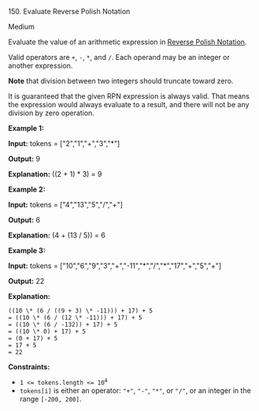 150\. Evaluate Reverse Polish Notation

Medium

Evaluate the value of an arithmetic expression in [Reverse Polish Notation](http://en.wikipedia.org/wiki/Reverse_Polish_notation).

Valid operators are `+`, `-`, `*`, and `/`. Each operand may be an integer or another expression.

**Note** that division between two integers should truncate toward zero.

It is guaranteed that the given RPN expression is always valid. That means the expression would always evaluate to a result, and there will not be any division by zero operation.

**Example 1:**

**Input:** tokens = ["2","1","+","3","\*"]

**Output:** 9

**Explanation:** ((2 + 1) \* 3) = 9 

**Example 2:**

**Input:** tokens = ["4","13","5","/","+"]

**Output:** 6

**Explanation:** (4 + (13 / 5)) = 6 

**Example 3:**

**Input:** tokens = ["10","6","9","3","+","-11","\*","/","\*","17","+","5","+"]

**Output:** 22

**Explanation:**

    ((10 \* (6 / ((9 + 3) \* -11))) + 17) + 5
    = ((10 \* (6 / (12 \* -11))) + 17) + 5
    = ((10 \* (6 / -132)) + 17) + 5
    = ((10 \* 0) + 17) + 5
    = (0 + 17) + 5
    = 17 + 5
    = 22 

**Constraints:**

*   <code>1 <= tokens.length <= 10<sup>4</sup></code>
*   `tokens[i]` is either an operator: `"+"`, `"-"`, `"*"`, or `"/"`, or an integer in the range `[-200, 200]`.